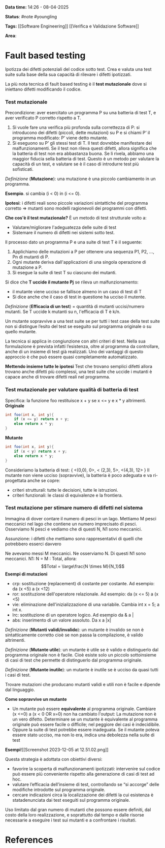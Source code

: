 **Data time:** 14:26 - 08-04-2025

**Status**: #note #youngling 

**Tags:** [[Software Engineering]] [[Verifica e Validazione Software]]

**Area**: 
# Fault based testing

Ipotizza dei difetti potenziali del codice sotto test. Crea e valuta una test suite sulla base della sua capacità di rilevare i difetti ipotizzati.

La più nota tecnica di fault based testing è il **test mutazionale** dove si iniettano difetti modificando il codice.

### Test mutazionale
Precondizione: aver esercitato un programma P su una batteria di test T, e aver verificato P corretto rispetto a T.
1. Si vuole fare una verifica più profonda sulla correttezza di P: si introducono dei difetti (piccoli, dette mutazioni) su P e si chiami P’ il programma modificato: P’ viene detto mutante.
2. Si eseguono su P’ gli stessi test di T. Il test dovrebbe manifestare dei malfunzionamenti. Se il test non rileva questi difetti, allora significa che la batteria di test non era abbastanza buona. Se li rivela, abbiamo una maggior fiducia sella batteria di test. 
Questo è un metodo per valutare la capacità di un test, e valutare se è il caso di introdurre test più sofisticati.

*Definizione* (**Mutazione**): una mutazione è una piccolo cambiamento in un programma.

**Esempio**. si cambia (i < 0) in (i <= 0).

**Ipotesi**: i difetti reali sono piccole variazioni sintattiche del programma corretto => mutanti sono modelli ragionevoli dei programmi con difetti.

**Che cos'è il test mutazionale?**
È un metodo di test strutturale volto a:
- Valutare/migliorare l'adeguatezza delle suite di test 
- Sistemare il numero di difetti nei sistemi sotto test.

Il processo dato un programma P e una suite di test T è il seguente:
1. Applichiamo delle mutazioni a P per ottenere una sequenza P1, P2, ..., Pn di mutanti di P.
2. Ogni mutante deriva dall'applicazioni di una singola operazione di mutazione a P.
3. Si esegue la suite di test T su ciascuno dei mutanti.

Si dice che **T uccide il mutante Pj** se rileva un malfunzionamento:
- il mutante viene ucciso se fallisce almeno in un caso di test di T
- Si dice anche che il caso di test in questione ha ucciso il mutente.

*Definizione* (**Efficacia di un test**) = quantità di mutanti uccisi/numero mutanti.
Se T uccide k mutanti su n, l'efficacia di T è k/n.

Un mutante sopravvive a una test suite se per tutti i test case della test suite non si distingue l’esito del test se eseguito sul programma originale o su quello mutante.

La tecnica si applica in congiunzione con altri criteri di test. Nella sua formulazione è prevista infatti l’esistenza, oltre al programma da controllare, anche di un insieme di test già realizzati. Uno dei vantaggi di questo approccio è che può essere quasi completamente automatizzato.

**Mettendo insieme tutte le ipotesi**
Test che trovano semplici difetti allora trovano anche difetti più complessi, una test suite che uccide i mutanti è capace anche di trovare difetti reali nel programma.

### Test mutazionale per valutare qualità di batteria di test
Specifica: la funzione foo restituisce x + y se x <= y e x * y altrimenti.
**Originale**
```java
int foo(int x, int y){
	if (x <= y) return x + y;
	else return x * y;
}
```
**Mutante**
```java
int foo(int x, int y){
	if (x < y) return x + y;
	else return x * y;
}
```

Consideriamo la batteria di test: { <(0,0), 0>, < (2,3), 5>, <(4,3), 12> }
Il mutante non viene ucciso (sopravvive), la batteria è poco adeguata e va ri-progettata anche se copre:
- criteri strutturali: tutte le decisioni, tutte le istruzioni.
- criteri funzionali: le classi di equivalenze e la frontiera.

### Test mutazione per stimare numero di difetti nel sistema
Immagina di dover contare il numero di pesci in un lago.
Mettiamo M pesci meccanici nel lago che contiene un numero imprecisato di pesci. Osserviamo N pesci e vediamo che di questi N, N1 sono meccanici.

Assunzione: i difetti che mettiamo sono rappresentativi di quelli che potrebbero esserci davvero

Ne avevamo messi M meccanici. Ne osserviamo N. Di questi N1 sono meccanici. N1: N = M : Total, allora: $$Total = \large\frac{N \times M}{N_1}$$
**Esempi di mutazioni**
- crp: sostituzione (replacement) di costante per costante. Ad esempio: da (x <5) a (x <12) 
- ror: sostituzione dell'operatore relazionale. Ad esempio: da (x <= 5) a (x <5) 
- vie: eliminazione dell'inizializzazione di una variabile. Cambia int x = 5; a int x.
- lrc: sostituzione di un operatore logico. Ad esempio da & a | 
- abs: inserimento di un valore assoluto. Da x a |x|

*Definizione* (**Mutanti validi/invalido**): un mutante è invalido se non è sintatticamente corretto cioè se non passa la compilazione, è valido altrimenti.

*Definizione* (**Mutante utile**): un mutante è utile se è valido e distinguerlo dal programma originale non è facile. Cioè esiste solo un piccolo sottoinsieme di casi di test che permette di distinguerlo dal programma originale.

*Definizione* (**Mutante inutile**): un mutante è inutile se è ucciso da quasi tutti i casi di test.

Trovare mutazioni che producano mutanti validi e utili non è facile e dipende dal linguaggio.

**Come sopravvive un mutante**
- Un mutante può essere **equivalente** al programma originale. Cambiare (x <=0) a (x < 0 OR x=0) non ha cambiato l'output: La mutazione non è un vero difetto. Determinare se un mutante è equivalente al programma originale può essere facile o difficile; nel peggiore dei casi è indecidibile.
- Oppure la suite di test potrebbe essere inadeguata. Se il mutante poteva essere stato ucciso, ma non lo era, indica una debolezza nella suite di test

**Esempi**![[Screenshot 2023-12-05 at 12.51.02.png]]

Questa strategia è adottata con obiettivi diversi:
- favorire la scoperta di malfunzionamenti ipotizzati: intervenire sul codice può essere più conveniente rispetto alla generazione di casi di test ad hoc. 
- valutare l’efficacia dell’insieme di test, controllando se “si accorge” delle modifiche introdotte sul programma originale. 
- cercare indicazioni circa la localizzazione dei difetti la cui esistenza è statadenunciata dai test eseguiti sul programma originale.

Uso limitato dal gran numero di mutanti che possono essere definiti, dal costo della loro realizzazione, e soprattutto dal tempo e dalle risorse necessarie a eseguire i test sui mutanti e a confrontare i risultati.
# References